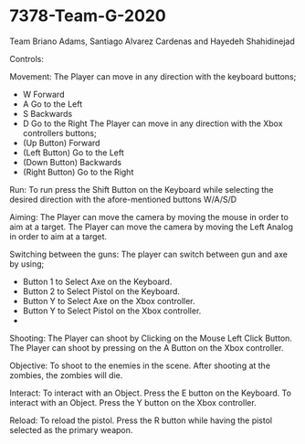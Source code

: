 # 7378-Team-G-2020
Team Briano Adams, Santiago Alvarez Cardenas and Hayedeh Shahidinejad



Controls:

 Movement:
The Player can move in any direction with the keyboard buttons;
-	W 	Forward
-	A	Go to the Left
-	S 	Backwards
-	D	Go to the Right
The Player can move in any direction with the Xbox controllers buttons;
-	(Up Button)		Forward
-	(Left Button)	Go to the Left
-	(Down Button)	Backwards
-	(Right Button)	Go to the Right



Run:
To run press the Shift Button on the Keyboard while selecting the desired direction with the afore-mentioned buttons W/A/S/D

Aiming:
The Player can move the camera by moving the mouse in order to aim at a target.
The Player can move the camera by moving the Left Analog in order to aim at a target.



Switching between the guns:
The player can switch between gun and axe by using;
-	Button 1 to Select Axe on the Keyboard.
-	Button 2 to Select Pistol on the Keyboard.
-	Button Y to Select Axe on the Xbox controller.
-	Button Y to Select Pistol on the Xbox controller.
-	

Shooting:
The Player can shoot by Clicking on the Mouse Left Click Button.
The Player can shoot by pressing on the A Button on the Xbox controller.



Objective:
To shoot to the enemies in the scene. After shooting at the zombies, the zombies will die.

Interact:
To interact with an Object. Press the E button on the Keyboard.
To interact with an Object. Press the Y button on the Xbox controller.


Reload:
To reload the pistol. Press the R button while having the pistol selected as the primary weapon.
